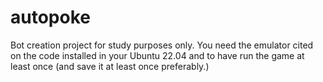 # autopoke

Bot creation project for study purposes only.
You need the emulator cited on the code installed in your Ubuntu 22.04 and to have run the game at least once (and save it at least once preferably.)

